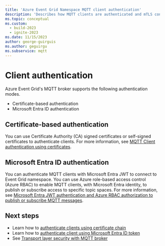 ```yaml
---
title: 'Azure Event Grid Namespace MQTT client authentication'
description: 'Describes how MQTT clients are authenticated and mTLS connection is established when a client connects to Azure Event Grid’s MQTT broker feature.'
ms.topic: conceptual
ms.custom:
  - build-2023
  - ignite-2023
ms.date: 11/15/2023
author: george-guirguis
ms.author: geguirgu
ms.subservice: mqtt
---
```


# Client authentication

Azure Event Grid's MQTT broker supports the following authentication modes. 

- Certificate-based authentication
- Microsoft Entra ID authentication 

## Certificate-based authentication
You can use Certificate Authority (CA) signed certificates or self-signed certificates to authenticate clients. For more information, see [MQTT Client authentication using certificates](mqtt-client-certificate-authentication.md).

## Microsoft Entra ID authentication
You can authenticate MQTT clients with Microsoft Entra JWT to connect to Event Grid namespace. You can use Azure role-based access control (Azure RBAC) to enable MQTT clients, with Microsoft Entra identity, to publish or subscribe access to specific topic spaces. For more information, see [Microsoft Entra JWT authentication and Azure RBAC authorization to publish or subscribe MQTT messages](mqtt-client-microsoft-entra-token-and-rbac.md). 

## Next steps
- Learn how to [authenticate clients using certificate chain](mqtt-certificate-chain-client-authentication.md)
- Learn how to [authenticate client using Microsoft Entra ID token](mqtt-client-azure-ad-token-and-rbac.md)
- See [Transport layer security with MQTT broker](mqtt-transport-layer-security-flow.md)
